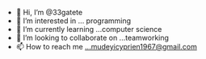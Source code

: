 - 👋 Hi, I’m @33gatete
- 👀 I’m interested in ... programming
- 🌱 I’m currently learning ...computer science
- 💞️ I’m looking to collaborate on ...teamworking
- 📫 How to reach me ...mudeyicyprien1967@gmail.com 

<!---
33gatete/33gatete is a ✨ special ✨ repository because its `README.md` (this file) appears on your GitHub profile.
You can click the Preview link to take a look at your changes.
--->
